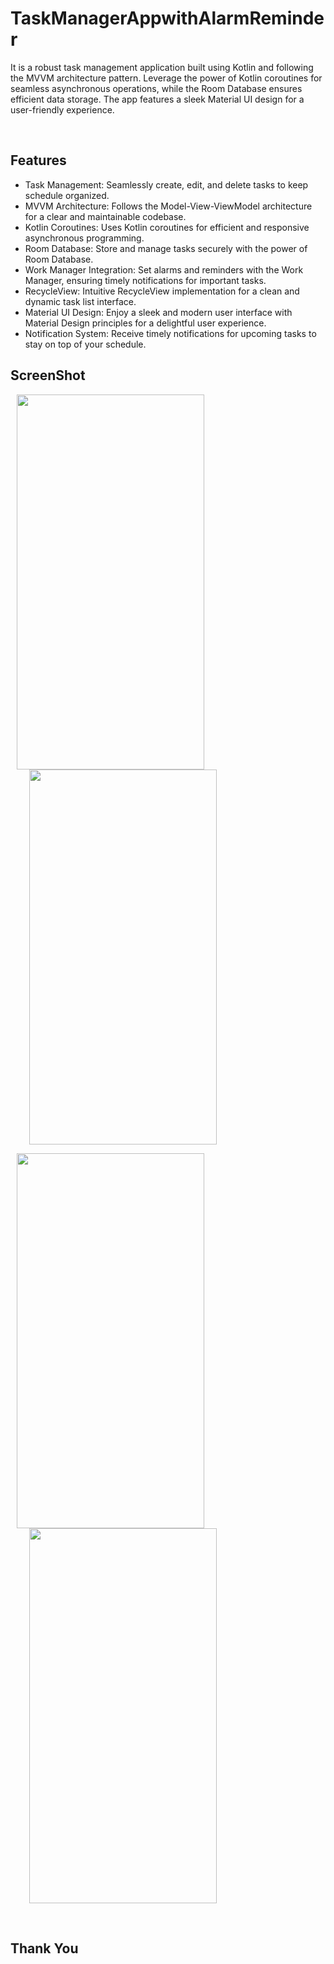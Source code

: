 # TaskManagerAppwithAlarmReminder

It is a robust task management application built using Kotlin and following the MVVM architecture pattern. Leverage the power of Kotlin coroutines for seamless asynchronous operations, while the Room Database ensures efficient data storage. The app features a sleek Material UI design for a user-friendly experience.

<br>

## Features

- Task Management: Seamlessly create, edit, and delete tasks to keep schedule organized.
- MVVM Architecture: Follows the Model-View-ViewModel architecture for a clear and maintainable codebase.
- Kotlin Coroutines: Uses Kotlin coroutines for efficient and responsive asynchronous programming.
- Room Database: Store and manage tasks securely with the power of Room Database.
- Work Manager Integration: Set alarms and reminders with the Work Manager, ensuring timely notifications for important tasks.
- RecycleView: Intuitive RecycleView implementation for a clean and dynamic task list interface.
- Material UI Design: Enjoy a sleek and modern user interface with Material Design principles for a delightful user experience.
- Notification System: Receive timely notifications for upcoming tasks to stay on top of your schedule.

## ScreenShot
   
   <img src="https://github.com/DeveloperKits/TaskManagerAppwithAlarmReminder/assets/69858580/d496536a-2f79-4bde-a3c8-965aa49bbce9" width="300" height="600" hspace="10"/> <img src="https://github.com/DeveloperKits/TaskManagerAppwithAlarmReminder/assets/69858580/d291ddf4-34b6-4727-87de-fb178b9f9dbd" width="300" height="600" hspace="30"/> 
   
   
   <img src="https://github.com/DeveloperKits/TaskManagerAppwithAlarmReminder/assets/69858580/1da04272-ac22-4ba0-97b7-69da67f35dde" width="300" height="600" hspace="10"/><img src="https://github.com/DeveloperKits/TaskManagerAppwithAlarmReminder/assets/69858580/ecef0b19-3022-4727-92d8-7587cc6950a3" width="300" height="600" hspace="30"/> 


<br>

## Thank You
